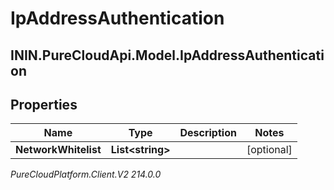 # IpAddressAuthentication

## ININ.PureCloudApi.Model.IpAddressAuthentication

## Properties

|Name | Type | Description | Notes|
|------------ | ------------- | ------------- | -------------|
| **NetworkWhitelist** | **List&lt;string&gt;** |  | [optional] |



_PureCloudPlatform.Client.V2 214.0.0_
